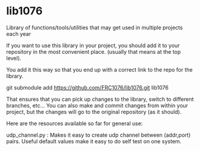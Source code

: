 # lib1076
Library of functions/tools/utilities that may get used in multiple projects each year

If you want to use this library in your project, you should add it to your repository in
the most convenient place.  (usually that means at the top level).

You add it this way so that you end up with a correct link to the repo for the library.

  git submodule add https://github.com/FRC1076/lib1076.git lib1076
  
That ensures that you can pick up changes to the library, switch to different branches, etc...
You can also make and commit changes from within your project, but the changes will go to
the original repository (as it should).

Here are the resources available so far for general use:

udp_channel.py  :  Makes it easy to create udp channel between (addr,port) pairs.
                   Useful default values make it easy to do self test on one system.
